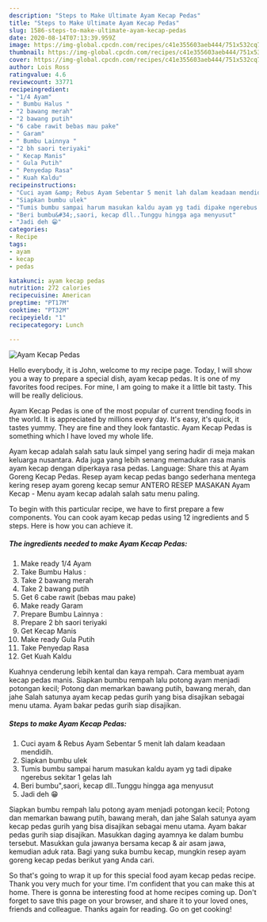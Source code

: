 ```yaml
---
description: "Steps to Make Ultimate Ayam Kecap Pedas"
title: "Steps to Make Ultimate Ayam Kecap Pedas"
slug: 1586-steps-to-make-ultimate-ayam-kecap-pedas
date: 2020-08-14T07:13:39.959Z
image: https://img-global.cpcdn.com/recipes/c41e355603aeb444/751x532cq70/ayam-kecap-pedas-foto-resep-utama.jpg
thumbnail: https://img-global.cpcdn.com/recipes/c41e355603aeb444/751x532cq70/ayam-kecap-pedas-foto-resep-utama.jpg
cover: https://img-global.cpcdn.com/recipes/c41e355603aeb444/751x532cq70/ayam-kecap-pedas-foto-resep-utama.jpg
author: Lois Ross
ratingvalue: 4.6
reviewcount: 33771
recipeingredient:
- "1/4 Ayam"
- " Bumbu Halus "
- "2 bawang merah"
- "2 bawang putih"
- "6 cabe rawit bebas mau pake"
- " Garam"
- " Bumbu Lainnya "
- "2 bh saori teriyaki"
- " Kecap Manis"
- " Gula Putih"
- " Penyedap Rasa"
- " Kuah Kaldu"
recipeinstructions:
- "Cuci ayam &amp; Rebus Ayam Sebentar 5 menit lah dalam keadaan mendidih."
- "Siapkan bumbu ulek"
- "Tumis bumbu sampai harum masukan kaldu ayam yg tadi dipake ngerebus sekitar 1 gelas lah"
- "Beri bumbu&#34;,saori, kecap dll..Tunggu hingga aga menyusut"
- "Jadi deh 😁"
categories:
- Recipe
tags:
- ayam
- kecap
- pedas

katakunci: ayam kecap pedas 
nutrition: 272 calories
recipecuisine: American
preptime: "PT17M"
cooktime: "PT32M"
recipeyield: "1"
recipecategory: Lunch

---
```



![Ayam Kecap Pedas](https://img-global.cpcdn.com/recipes/c41e355603aeb444/751x532cq70/ayam-kecap-pedas-foto-resep-utama.jpg)

Hello everybody, it is John, welcome to my recipe page. Today, I will show you a way to prepare a special dish, ayam kecap pedas. It is one of my favorites food recipes. For mine, I am going to make it a little bit tasty. This will be really delicious.

Ayam Kecap Pedas is one of the most popular of current trending foods in the world. It is appreciated by millions every day. It's easy, it's quick, it tastes yummy. They are fine and they look fantastic. Ayam Kecap Pedas is something which I have loved my whole life.

Ayam kecap adalah salah satu lauk simpel yang sering hadir di meja makan keluarga nusantara. Ada juga yang lebih senang memadukan rasa manis ayam kecap dengan diperkaya rasa pedas. Language: Share this at Ayam Goreng Kecap Pedas. Resep ayam kecap pedas bango sederhana mentega kering resep ayam goreng kecap semur ANTERO RESEP MASAKAN Ayam Kecap - Menu ayam kecap adalah salah satu menu paling.


To begin with this particular recipe, we have to first prepare a few components. You can cook ayam kecap pedas using 12 ingredients and 5 steps. Here is how you can achieve it.

<!--inarticleads1-->

##### The ingredients needed to make Ayam Kecap Pedas:

1. Make ready 1/4 Ayam
1. Take  Bumbu Halus :
1. Take 2 bawang merah
1. Take 2 bawang putih
1. Get 6 cabe rawit (bebas mau pake)
1. Make ready  Garam
1. Prepare  Bumbu Lainnya :
1. Prepare 2 bh saori teriyaki
1. Get  Kecap Manis
1. Make ready  Gula Putih
1. Take  Penyedap Rasa
1. Get  Kuah Kaldu


Kuahnya cenderung lebih kental dan kaya rempah. Cara membuat ayam kecap pedas manis. Siapkan bumbu rempah lalu potong ayam menjadi potongan kecil; Potong dan memarkan bawang putih, bawang merah, dan jahe Salah satunya ayam kecap pedas gurih yang bisa disajikan sebagai menu utama. Ayam bakar pedas gurih siap disajikan. 

<!--inarticleads2-->

##### Steps to make Ayam Kecap Pedas:

1. Cuci ayam &amp; Rebus Ayam Sebentar 5 menit lah dalam keadaan mendidih.
1. Siapkan bumbu ulek
1. Tumis bumbu sampai harum masukan kaldu ayam yg tadi dipake ngerebus sekitar 1 gelas lah
1. Beri bumbu&#34;,saori, kecap dll..Tunggu hingga aga menyusut
1. Jadi deh 😁


Siapkan bumbu rempah lalu potong ayam menjadi potongan kecil; Potong dan memarkan bawang putih, bawang merah, dan jahe Salah satunya ayam kecap pedas gurih yang bisa disajikan sebagai menu utama. Ayam bakar pedas gurih siap disajikan. Masukkan daging ayamnya ke dalam bumbu tersebut. Masukkan gula jawanya bersama kecap &amp; air asam jawa, kemudian aduk rata. Bagi yang suka bumbu kecap, mungkin resep ayam goreng kecap pedas berikut yang Anda cari. 

So that's going to wrap it up for this special food ayam kecap pedas recipe. Thank you very much for your time. I'm confident that you can make this at home. There is gonna be interesting food at home recipes coming up. Don't forget to save this page on your browser, and share it to your loved ones, friends and colleague. Thanks again for reading. Go on get cooking!
